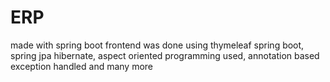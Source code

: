 # ERP
made with spring boot 
frontend was done using thymeleaf
spring boot, spring jpa hibernate, aspect oriented programming used, annotation based exception handled and many more
